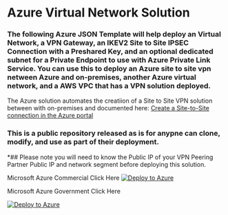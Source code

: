 
# Azure Virtual Network Solution

### The following Azure JSON Template will help deploy an Virtual Network, a VPN Gateway, an IKEV2 Site to Site IPSEC Connection with a Preshared Key, and an optional  dedicated subnet for a Private Endpoint to use with Azure Private Link Service. You can use this to deploy an Azure site to site vpn netween Azure and on-premises, another Azure virtual network, and a AWS VPC that has a VPN solution deployed.

The Azure solution automates the creatiion of a Site to Site VPN solution between with on-premises and documented here: [Create a Site-to-Site connection in the Azure portal](https://docs.microsoft.com/en-us/azure/vpn-gateway/tutorial-site-to-site-portal)

### This is a public repository released as is for anypne can clone, modify, and use as part of their deployment. 

*## Please note you will need to know the Public IP of your VPN Peering Partner Public IP and network segment before deploying this solution.


Microsoft Azure Commercial Click Here 
[![Deploy to Azure](https://aka.ms/deploytoazurebutton)](https://portal.azure.com/#create/Microsoft.Template/uri/https%3A%2F%2Fraw.githubusercontent.com%2Fadelagar%2Fazurefwp%2Fmain%2Fazuredeploy.json) 




Microsoft Azure Government Click Here

[![Deploy to Azure](https://aka.ms/deploytoazurebutton)](https://portal.azure.us/#create/Microsoft.Template/uri/https%3A%2F%2Fraw.githubusercontent.com%2Fadelagar%2Fazurefwp%2Fmain%2Fazuredeploy.json) 

